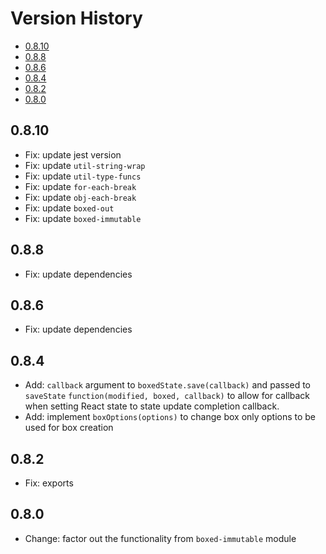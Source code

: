 # Version History

[TOC]: # " "

- [0.8.10](#0810)
- [0.8.8](#088)
- [0.8.6](#086)
- [0.8.4](#084)
- [0.8.2](#082)
- [0.8.0](#080)


## 0.8.10

* Fix: update jest version
* Fix: update `util-string-wrap`
* Fix: update `util-type-funcs`
* Fix: update `for-each-break`
* Fix: update `obj-each-break`
* Fix: update `boxed-out`
* Fix: update `boxed-immutable`

## 0.8.8

* Fix: update dependencies

## 0.8.6

* Fix: update dependencies

## 0.8.4

* Add: `callback` argument to `boxedState.save(callback)` and passed to `saveState`
  `function(modified, boxed, callback)` to allow for callback when setting React state to state
  update completion callback.
* Add: implement `boxOptions(options)` to change box only options to be used for box creation

## 0.8.2

* Fix: exports

## 0.8.0

* Change: factor out the functionality from `boxed-immutable` module

